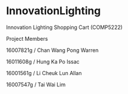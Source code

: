 # InnovationLighting
Innovation Lighting  Shopping Cart (COMP5222)

Project Members

16007821g / Chan Wang Pong Warren

16011608g / Hung Ka Po Issac

16001561g / Li Cheuk Lun Allan

16007547g / Tai Wai Lim

